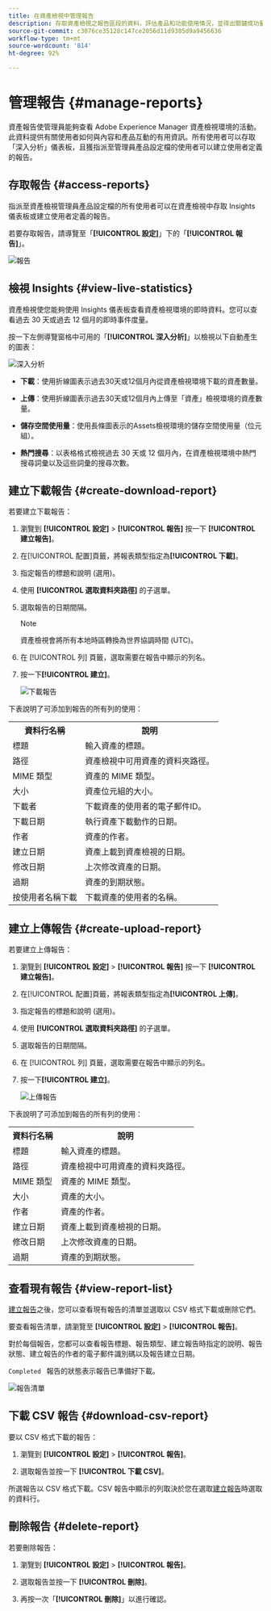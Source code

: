 ```yaml
---
title: 在資產檢視中管理報告
description: 存取資產檢視之報告區段的資料，評估產品和功能使用情況，並得出關鍵成功量度的見解。
source-git-commit: c3076ce35128c147ce2056d11d9305d9a9456636
workflow-type: tm+mt
source-wordcount: '814'
ht-degree: 92%

---
```


# 管理報告 {#manage-reports}

資產報告使管理員能夠查看 Adobe Experience Manager 資產檢視環境的活動。此資料提供有關使用者如何與內容和產品互動的有用資訊。所有使用者可以存取「深入分析」儀表板，且獲指派至管理員產品設定檔的使用者可以建立使用者定義的報告。

## 存取報告 {#access-reports}

指派至資產檢視管理員產品設定檔的所有使用者可以在資產檢視中存取 Insights 儀表板或建立使用者定義的報告。

若要存取報告，請導覽至「**[!UICONTROL 設定]**」下的「**[!UICONTROL 報告]**」。

![報告](assets/reports.png)
<!--
In the **[!UICONTROL Reports]** screen, various components are shown in the tabular format which includes the following:

* **Title**: Title of the report
* **Type**: Determines whether the report is uploaded or downloaded to the repository
* **Description**: Provide details of the report that was given during uploading/downloading the report
* **Status**: Determines whether the report is completed, under progress, or deleted.
* **Author**: Provides email of the author who has uploaded/downloaded the report.
* **Created**: Gives information of the date when the report was generated.
-->

## 檢視 Insights {#view-live-statistics}

資產檢視使您能夠使用 Insights 儀表板查看資產檢視環境的即時資料。您可以查看過去 30 天或過去 12 個月的即時事件度量。

<!--![Toolbar options when you select an asset](assets/assets-essentials-live-statistics.png)-->

按一下左側導覽窗格中可用的「**[!UICONTROL 深入分析]**」以檢視以下自動產生的圖表：

![深入分析](assets/insights.png)

* **下載**：使用折線圖表示過去30天或12個月內從資產檢視環境下載的資產數量。

* **上傳**：使用折線圖表示過去30天或12個月內上傳至「資產」檢視環境的資產數量。

<!--* **Asset Count by Size**: The division of count of assets based on their range of various sizes from 0 MB to 100 GB.-->

* **儲存空間使用量**：使用長條圖表示的Assets檢視環境的儲存空間使用量（位元組）。

<!--* **Delivery**: The graph depicts the count of assets as the delivery dates.-->

<!--* **Asset Count by Asset Type**: Represents count of various MIME types of the available assets. For example, application/zip, image/png, video/mp4, application/postscripte.-->

* **熱門搜尋**：以表格格式檢視過去 30 天或 12 個月內，在資產檢視環境中熱門搜尋詞彙以及這些詞彙的搜尋次數。

  <!--
   ![Insights](assets/insights1.png)
   ![Insights](assets/insights2.png)
   -->

## 建立下載報告 {#create-download-report}

若要建立下載報告：

1. 瀏覽到 **[!UICONTROL 設定]** > **[!UICONTROL 報告]** 按一下 **[!UICONTROL 建立報告]**。

1. 在[!UICONTROL 配置]頁籤，將報表類型指定為&#x200B;**[!UICONTROL 下載]**。

1. 指定報告的標題和說明 (選用)。

1. 使用 **[!UICONTROL 選取資料夾路徑]** 的子選單。

1. 選取報告的日期間隔。

   >[!NOTE]
   >
   > 資產檢視會將所有本地時區轉換為世界協調時間 (UTC)。

1. 在 [!UICONTROL 列] 頁籤，選取需要在報告中顯示的列名。

1. 按一下&#x200B;**[!UICONTROL 建立]**。

   ![下載報告](assets/download-reports-config.png)

下表說明了可添加到報告的所有列的使用：

<table>
    <tbody>
     <tr>
      <th><strong>資料行名稱</strong></th>
      <th><strong>說明</strong></th>
     </tr>
     <tr>
      <td>標題</td>
      <td>輸入資產的標題。</td>
     </tr>
     <tr>
      <td>路徑</td>
      <td>資產檢視中可用資產的資料夾路徑。</td>
     </tr>
     <tr>
      <td>MIME 類型</td>
      <td>資產的 MIME 類型。</td>
     </tr>
     <tr>
      <td>大小</td>
      <td>資產位元組的大小。</td>
     </tr>
     <tr>
      <td>下載者</td>
      <td>下載資產的使用者的電子郵件ID。</td>
     </tr>
     <tr>
      <td>下載日期</td>
      <td>執行資產下載動作的日期。</td>
     </tr>
     <tr>
      <td>作者</td>
      <td>資產的作者。</td>
     </tr>
     <tr>
      <td>建立日期</td>
      <td>資產上載到資產檢視的日期。</td>
     </tr>
     <tr>
      <td>修改日期</td>
      <td>上次修改資產的日期。</td>
     </tr>
     <tr>
      <td>過期</td>
      <td>資產的到期狀態。</td>
     </tr>
     <tr>
      <td>按使用者名稱下載</td>
      <td>下載資產的使用者的名稱。</td>
     </tr>           
    </tbody>
   </table>

## 建立上傳報告 {#create-upload-report}

若要建立上傳報告：

1. 瀏覽到 **[!UICONTROL 設定]** > **[!UICONTROL 報告]** 按一下 **[!UICONTROL 建立報告]**。

1. 在[!UICONTROL 配置]頁籤，將報表類型指定為&#x200B;**[!UICONTROL 上傳]**。

1. 指定報告的標題和說明 (選用)。

1. 使用 **[!UICONTROL 選取資料夾路徑]** 的子選單。

1. 選取報告的日期間隔。

1. 在 [!UICONTROL 列] 頁籤，選取需要在報告中顯示的列名。

1. 按一下&#x200B;**[!UICONTROL 建立]**。

   ![上傳報告](assets/upload-reports-config.png)

下表說明了可添加到報告的所有列的使用：

<table>
    <tbody>
     <tr>
      <th><strong>資料行名稱</strong></th>
      <th><strong>說明</strong></th>
     </tr>
     <tr>
      <td>標題</td>
      <td>輸入資產的標題。</td>
     </tr>
     <tr>
      <td>路徑</td>
      <td>資產檢視中可用資產的資料夾路徑。</td>
     </tr>
     <tr>
      <td>MIME 類型</td>
      <td>資產的 MIME 類型。</td>
     </tr>
     <tr>
      <td>大小</td>
      <td>資產的大小。</td>
     </tr>
     <tr>
      <td>作者</td>
      <td>資產的作者。</td>
     </tr>
     <tr>
      <td>建立日期</td>
      <td>資產上載到資產檢視的日期。</td>
     </tr>
     <tr>
      <td>修改日期</td>
      <td>上次修改資產的日期。</td>
     </tr>
     <tr>
      <td>過期</td>
      <td>資產的到期狀態。</td>
     </tr>              
    </tbody>
   </table>

## 查看現有報告 {#view-report-list}

[建立報告](#create-download-report)之後，您可以查看現有報告的清單並選取以 CSV 格式下載或刪除它們。

要查看報告清單，請瀏覽至 **[!UICONTROL 設定]** > **[!UICONTROL 報告]**。

對於每個報告，您都可以查看報告標題、報告類型、建立報告時指定的說明、報告狀態、建立報告的作者的電子郵件識別碼以及報告建立日期。

`Completed ` 報告的狀態表示報告已準備好下載。

![報告清單](assets/list-of-reports.png)


## 下載 CSV 報告 {#download-csv-report}

要以 CSV 格式下載的報告：

1. 瀏覽到 **[!UICONTROL 設定]** > **[!UICONTROL 報告]**。

1. 選取報告並按一下 **[!UICONTROL 下載 CSV]**。

所選報告以 CSV 格式下載。CSV 報告中顯示的列取決於您在選取[建立報告](#create-download-report)時選取的資料行。

## 刪除報告 {#delete-report}

若要刪除報告：

1. 瀏覽到 **[!UICONTROL 設定]** > **[!UICONTROL 報告]**。

1. 選取報告並按一下 **[!UICONTROL 刪除]**。

1. 再按一次「**[!UICONTROL 刪除]**」以進行確認。

